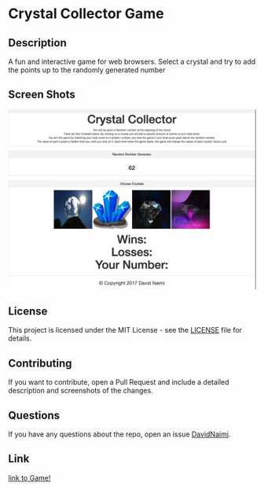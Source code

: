 # Crystal Collector Game

## Description

A fun and interactive game for web browsers. Select a crystal and try to add the points up to the randomly generated number

## Screen Shots

![App ScreenShot](assets/images/crystal.png)

## License

This project is licensed under the MIT License - see the [LICENSE](LICENSE) file for details.

## Contributing

If you want to contribute, open a Pull Request and include a detailed description and screenshots of the changes.

## Questions

If you have any questions about the repo, open an issue [DavidNaimi](https://github.com/d88naimi).

## Link

[link to Game!](https://d88naimi.github.io/Crystal-Collector/)
